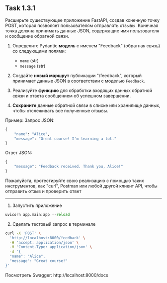 ## Task 1.3.1

Расширьте существующее приложение FastAPI, создав конечную точку POST, которая позволяет пользователям отправлять отзывы. Конечная точка должна принимать данные JSON, содержащие имя пользователя и сообщение обратной связи.

1. Определите Pydantic **модель** с именем "Feedback" (обратная связь) со следующими полями:
   - `name` (str)
   - `message` (str)

2. Создайте **новый маршрут** публикации "/feedback", который принимает данные JSON в соответствии с моделью `Feedback`.

3. Реализуйте **функцию** для обработки входящих данных обратной связи и ответа сообщением об успешном завершении.

4. **Сохраните** данные обратной связи в списке или хранилище данных, чтобы отслеживать все полученные отзывы.

Пример:
Запрос JSON:
```python
{
    "name": "Alice",
    "message": "Great course! I'm learning a lot."
}
```
Ответ JSON:
```python
{
    "message": "Feedback received. Thank you, Alice!"
}
```

Пожалуйста, протестируйте свою реализацию с помощью таких инструментов, как "curl", Postman или любой другой клиент API, чтобы отправить отзыв и проверить ответ

---

1. Запустить приложение
```python
uvicorn app.main:app --reload
```
2. Сделать тестовый запрос в терминале
```bash
curl -X 'POST' \
  'http://localhost:8000/feedback' \
  -H 'accept: application/json' \
  -H 'Content-Type: application/json' \
  -d '{
  "name": "Alice",
  "message": "Great course!"
}'
```

Посмотреть Swagger: http://localhost:8000/docs